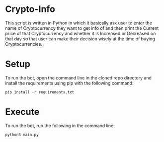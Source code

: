 # Crypto-Info

This script is written in Python in which it basically ask user to enter the name of Cryptocurrency they want to get info of and then print the Current price of that Cryptocurrency and whether it is Increased or Decreased on that day so that user can make their decision wisely at the time of buying Cryptocurrencies.

# Setup
To run the bot, open the command line in the cloned repo directory and install the requirements using pip with the following command:

```
pip install -r requirements.txt
```

# Execute
To run the bot, run the following in the command line:

```
python3 main.py
```
